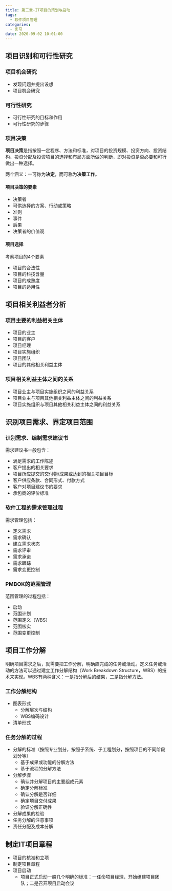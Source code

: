 ```yaml
---
title: 第三章-IT项目的策划与启动
tags:
  - 软件项目管理
categories:
  - 复习
date: 2020-09-02 10:01:00
---
```

## 项目识别和可行性研究
### 项目机会研究
- 发现问题并提出设想
- 项目机会研究
### 可行性研究
- 可行性研究的目标和作用
- 可行性研究的步骤
### 项目决策
**项目决策**是指按照一定程序、方法和标准，对项目的投资规模、投资方向、投资结构、投资分配及投资项目的选择和布局方面所做的判断，即对投资是否必要和可行做出一种选择。

两个涵义：一可称为**决定**，而可称为**决策工作**。

#### 项目决策的要素  
- 决策者
- 可供选择的方案、行动或策略
- 准则
- 事件
- 后果
- 决策者的价值观
#### 项目选择
考察项目的4个要素  
- 项目的合法性
- 项目的科技含量
- 项目的成熟度
- 项目的适用性
## 项目相关利益者分析
### 项目主要的利益相关主体
- 项目的业主
- 项目的客户
- 项目经理
- 项目实施组织
- 项目团队
- 项目的其他相关利益主体
### 项目相关利益主体之间的关系
- 项目业主与项目实施组织之间的利益关系
- 项目业主与项目其他相关利益主体之间的利益关系
- 项目实施组织与项目其他相关利益主体之间的利益关系
## 识别项目需求、界定项目范围
### 识别需求、编制需求建议书
需求建议书一般包含：  
- 满足需求的工作陈述
- 客户提出的相关要求
- 项目所应提交的交付物/成果或达到的相关项目目标
- 客户供应条款、合同形式、付款方式
- 客户对项目建议书的要求
- 承包商的评价标准
### 软件工程的需求管理过程
需求管理包括：  
- 定义需求
- 需求确认
- 建立需求状态
- 需求评审
- 需求承诺
- 需求跟踪
- 需求变更控制
### PMBOK的范围管理
范围管理的过程包括：  
- 启动
- 范围计划
- 范围定义（WBS）
- 范围核实
- 范围变更控制
## 项目工作分解
明确项目需求之后，就需要把工作分解，明确应完成的任务或活动。定义任务或活动的方法可以通过建立工作分解结构（Work Breakdown Structure，WBS）的技术来实现。WBS有两种含义：一是指分解后的结果，二是指分解方法。
### 工作分解结构
- 图表形式
  - 分解层次与结构
  - WBS编码设计
- 清单形式
### 任务分解的过程
- 分解的标准（按照专业划分，按照子系统、子工程划分，按照项目的不同阶段划分等）
  - 基于成果或功能的分解方法
  - 基于流程的分解方法
- 分解步骤
  - 确认并分解项目的主要组成元素
  - 确定分解标准
  - 确认分解是否详细
  - 确定项目交付成果
  - 验证分解正确性
- 分解成果的检验
- 任务分解的注意事项
- 责任分配及成本分解
## 制定IT项目章程
- 项目的核准和立项
- 制定项目章程
- 项目启动
  - 项目正式启动一般几个明确的标准：一任命项目经理，开始组建项目团队；二是召开项目启动会议
